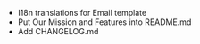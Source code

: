 * I18n translations for Email template
* Put Our Mission and Features into README.md
* Add CHANGELOG.md
